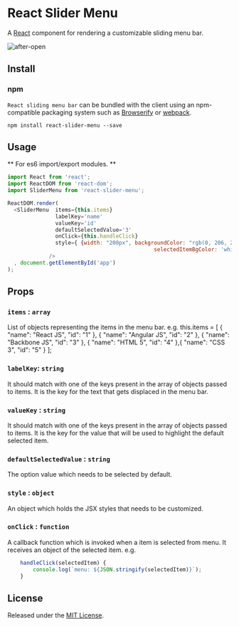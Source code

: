 # React Slider Menu

A [React](http://facebook.github.io/react/) component for rendering a customizable sliding menu bar.

![after-open](https://cloud.githubusercontent.com/assets/9765739/21464010/cfb120fa-c92f-11e6-9412-a0f20d9d581a.PNG)

## Install

### npm

`React sliding menu bar` can be bundled with the client using an
npm-compatible packaging system such as [Browserify](http://browserify.org/) or
[webpack](http://webpack.github.io/).

```
npm install react-slider-menu --save
```

## Usage

** For es6 import/export modules. **
```javascript
import React from 'react';
import ReactDOM from 'react-dom';
import SliderMenu from 'react-slider-menu';
```

```javascript
ReactDOM.render(
  <SliderMenu  items={this.items}
               labelKey='name'
               valueKey='id'
               defaultSelectedValue='3'
               onClick={this.handleClick}
               style={ {width: "200px", backgroundColor: "rgb(0, 206, 209)", fontColor: "black", sliderIconColor: "black",
                                              selectedItemBgColor: 'white'} }
             />
  , document.getElementById('app')
);
```

## Props

### `items` : `array`

List of objects representing the items in the menu bar.
e.g. this.items = [
                 {
                     "name": "React JS",
                     "id": "1"
                 },
                 {
                     "name": "Angular JS",
                     "id": "2"
                 },
                 {
                     "name": "Backbone JS",
                     "id": "3"
                 },
                 {
                     "name": "HTML 5",
                     "id": "4"
                 },{
                     "name": "CSS 3",
                     "id": "5"
                 }
             ];

### `labelKey`: `string`
It should match with one of the keys present in the array of objects passed to items.
It is the key for the text that gets displaced in the menu bar.

### `valueKey` : `string`
It should match with one of the keys present in the array of objects passed to items.
It is the key for the value that will be used to highlight the default selected item.

### `defaultSelectedValue` : `string`
The option value which needs to be selected by default.

### `style` : `object`
An object which holds the JSX styles that needs to be customized.

### `onClick` : `function`
A callback function which is invoked when a item is selected from menu.
It receives an object of the selected item.
e.g.
```javascript
    handleClick(selectedItem) {
        console.log(`menu: ${JSON.stringify(selectedItem)}`);
    }
```
## License
Released under the [MIT License](http://www.opensource.org/licenses/MIT).
